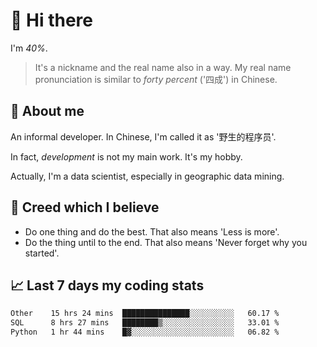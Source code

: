 # 👋 Hi there

I'm *40%*.

> It's a nickname and the real name also in a way.
> My real name pronunciation is similar to *forty percent* ('四成') in Chinese.

## :speech_balloon: About me

An informal developer. In Chinese, I'm called it as '野生的程序员'.

In fact, _development_ is not my main work. It's my hobby.

Actually, I'm a data scientist, especially in geographic data mining.

## :see_no_evil: Creed which I believe

- Do one thing and do the best. That also means 'Less is more'.
- Do the thing until to the end. That also means 'Never forget why you started'.

## :chart_with_upwards_trend: Last 7 days my coding stats

<!--START_SECTION:waka-->

```txt
Other    15 hrs 24 mins  ███████████████░░░░░░░░░░   60.17 %
SQL      8 hrs 27 mins   ████████▒░░░░░░░░░░░░░░░░   33.01 %
Python   1 hr 44 mins    █▓░░░░░░░░░░░░░░░░░░░░░░░   06.82 %
```

<!--END_SECTION:waka-->
